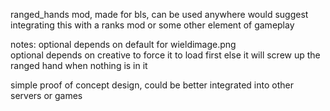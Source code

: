 ranged_hands mod, made for bls, can be used anywhere 
would suggest integrating this with a ranks mod or some 
other element of gameplay  

notes:  optional depends on default for wieldimage.png  
        optional depends on creative to force it to load 
        first else it will screw up the ranged hand when 
        nothing is in it  

simple proof of concept design, could be better integrated 
into other servers or games